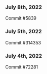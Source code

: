 ### July 8th, 2022

Commit #5839

### July 5th, 2022

Commit #314353


### July 4th, 2022

Commit #72281
